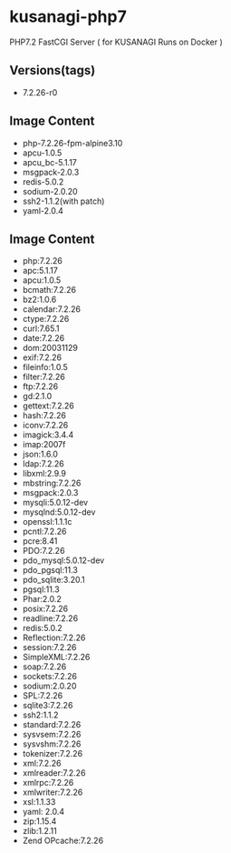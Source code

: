 # kusanagi-php7
PHP7.2 FastCGI Server ( for KUSANAGI Runs on Docker )

## Versions(tags)
- 7.2.26-r0

## Image Content
- php-7.2.26-fpm-alpine3.10
- apcu-1.0.5
- apcu_bc-5.1.17
- msgpack-2.0.3
- redis-5.0.2
- sodium-2.0.20
- ssh2-1.1.2(with patch)
- yaml-2.0.4

## Image Content
- php:7.2.26
- apc:5.1.17
- apcu:1.0.5
- bcmath:7.2.26
- bz2:1.0.6
- calendar:7.2.26
- ctype:7.2.26
- curl:7.65.1
- date:7.2.26
- dom:20031129
- exif:7.2.26
- fileinfo:1.0.5
- filter:7.2.26
- ftp:7.2.26
- gd:2.1.0
- gettext:7.2.26
- hash:7.2.26
- iconv:7.2.26
- imagick:3.4.4
- imap:2007f
- json:1.6.0
- ldap:7.2.26
- libxml:2.9.9
- mbstring:7.2.26
- msgpack:2.0.3
- mysqli:5.0.12-dev
- mysqlnd:5.0.12-dev
- openssl:1.1.1c
- pcntl:7.2.26
- pcre:8.41
- PDO:7.2.26
- pdo_mysql:5.0.12-dev
- pdo_pgsql:11.3
- pdo_sqlite:3.20.1
- pgsql:11.3
- Phar:2.0.2
- posix:7.2.26
- readline:7.2.26
- redis:5.0.2
- Reflection:7.2.26
- session:7.2.26
- SimpleXML:7.2.26
- soap:7.2.26
- sockets:7.2.26
- sodium:2.0.20
- SPL:7.2.26
- sqlite3:7.2.26
- ssh2:1.1.2
- standard:7.2.26
- sysvsem:7.2.26
- sysvshm:7.2.26
- tokenizer:7.2.26
- xml:7.2.26
- xmlreader:7.2.26
- xmlrpc:7.2.26
- xmlwriter:7.2.26
- xsl:1.1.33
- yaml: 2.0.4
- zip:1.15.4
- zlib:1.2.11
- Zend OPcache:7.2.26

